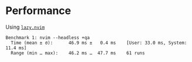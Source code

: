 # Performance

Using [`lazy.nvim`](https://github.com/folke/lazy.nvim)

```
Benchmark 1: nvim --headless +qa
  Time (mean ± σ):      46.9 ms ±   0.4 ms    [User: 33.0 ms, System: 11.4 ms]
  Range (min … max):    46.2 ms …  47.7 ms    61 runs
```
